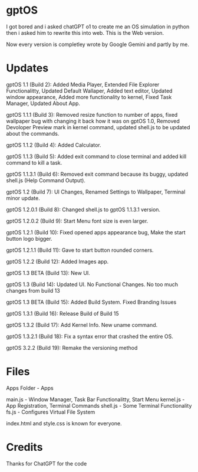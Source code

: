# gptOS
I got bored and i asked chatGPT o1 to create me an OS simulation in python then i asked him to rewrite this into web. This is the Web version.

Now every version is completley wrote by Google Gemini and partly by me.


# Updates

gptOS 1.1 (Build 2): Added Media Player, Extended File Explorer Functionalitty, Updated Default Wallaper, Added text editor, Updated window appearance, Added more functionality to kernel, Fixed Task Manager, Updated About App.

gptOS 1.1.1 (Build 3): Removed resize function to number of apps, fixed wallpaper bug with changing it back how it was on gptOS 1.0, Removed Devoloper Preview mark in kernel command, updated shell.js to be updated about the commands.

gptOS 1.1.2 (Build 4): Added Calculator.

gptOS 1.1.3 (Build 5): Added exit command to close terminal and added kill command to kill a task.

gptOS 1.1.3.1 (Build 6): Removed exit command because its buggy, updated shell.js (Help Command Output).

gptOS 1.2 (Build 7): UI Changes, Renamed Settings to Wallpaper, Terminal minor update.

gptOS 1.2.0.1 (Build 8): Changed shell.js to gptOS 1.1.3.1 version.

gptOS 1.2.0.2 (Build 9): Start Menu font size is even larger.

gptOS 1.2.1 (Build 10): Fixed opened apps appearance bug, Make the start button logo bigger.

gptOS 1.2.1.1 (Build 11): Gave to start button rounded corners.

gptOS 1.2.2 (Build 12): Added Images app.

gptOS 1.3 BETA (Build 13): New UI.

gptOS 1.3 (Build 14): Updated UI. No Functional Changes. No too much changes from build 13

gptOS 1.3 BETA (Build 15): Added Build System. Fixed Branding Issues

gptOS 1.3.1 (Build 16): Release Build of Build 15

gptOS 1.3.2 (Build 17): Add Kernel Info. New uname command.

gptOS 1.3.2.1 (Build 18): Fix a syntax error that crashed the entire OS.

gptOS 3.2.2 (Build 19): Remake the versioning method

# Files

Apps Folder - Apps

main.js - Window Manager, Task Bar Functionalitty, Start Menu
kernel.js - App Registration, Terminal Commands
shell.js - Some Terminal Functionality
fs.js - Configures Virtual File System

index.html and style.css is known for everyone.

# Credits

Thanks for ChatGPT for the code

